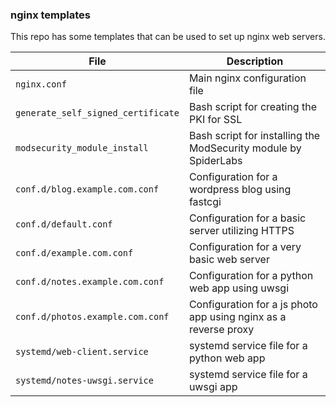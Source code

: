 ### nginx templates
This repo has some templates that can be used to set up nginx web servers.

File | Description
--- | ---
`nginx.conf` | Main nginx configuration file
`generate_self_signed_certificate` | Bash script for creating the PKI for SSL
`modsecurity_module_install` | Bash script for installing the ModSecurity module by SpiderLabs
`conf.d/blog.example.com.conf` | Configuration for a wordpress blog using fastcgi
`conf.d/default.conf` | Configuration for a basic server utilizing HTTPS
`conf.d/example.com.conf` | Configuration for a very basic web server
`conf.d/notes.example.com.conf` | Configuration for a python web app using uwsgi
`conf.d/photos.example.com.conf` | Configuration for a js photo app using nginx as a reverse proxy
`systemd/web-client.service` | systemd service file for a python web app
`systemd/notes-uwsgi.service` | systemd service file for a uwsgi app

